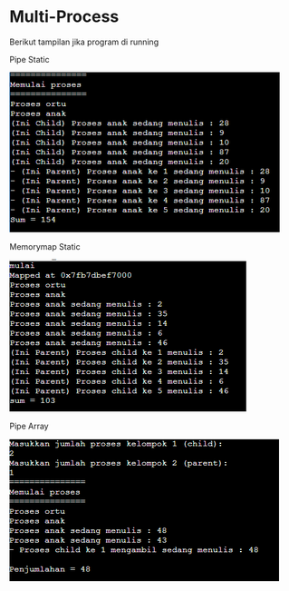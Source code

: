 # Multi-Process

<p> Berikut tampilan jika program di running</p>

<p>Pipe Static</p>
<img src = "https://github.com/Alfinnnnn/Multi-Process/blob/main/ss/pipe_static.png">

<p> Memorymap Static </p>
<img src = "https://github.com/Alfinnnnn/Multi-Process/blob/main/ss/memorymap_static.png">

<p>Pipe Array</p>
<img src = "https://github.com/Alfinnnnn/Multi-Process/blob/main/ss/pipe_array.png">
